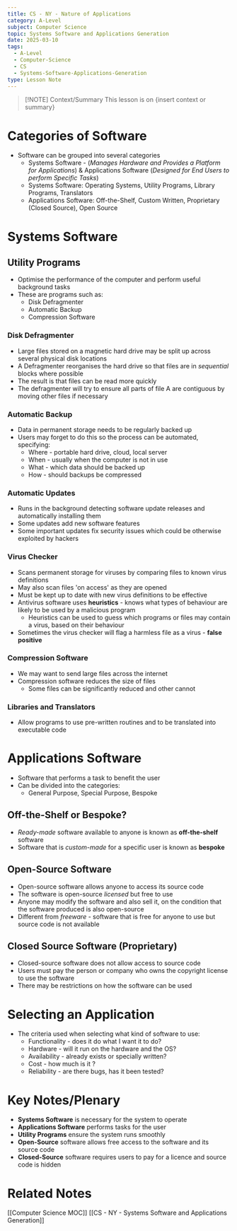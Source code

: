 ```yaml
---
title: CS - NY - Nature of Applications
category: A-Level
subject: Computer Science
topic: Systems Software and Applications Generation
date: 2025-03-10
tags:
  - A-Level
  - Computer-Science
  - CS
  - Systems-Software-Applications-Generation
type: Lesson Note
---
```


> [!NOTE] Context/Summary
> This lesson is on {insert context or summary}
# Categories of Software
- Software can be grouped into several categories
	- Systems Software - (*Manages Hardware and Provides a Platform for Applications*) & Applications Software (*Designed for End Users to perform Specific Tasks*)
	- Systems Software: Operating Systems, Utility Programs, Library Programs, Translators
	- Applications Software: Off-the-Shelf, Custom Written, Proprietary (Closed Source), Open Source
# Systems Software

## Utility Programs
- Optimise the performance of the computer and perform useful background tasks
- These are programs such as:
	- Disk Defragmenter
	- Automatic Backup
	- Compression Software
	
### Disk Defragmenter
- Large files stored on a magnetic hard drive may be split up across several physical disk locations
- A Defragmenter reorganises the hard drive so that files are in *sequential* blocks where possible
- The result is that files can be read more quickly
- The defragmenter will try to ensure all parts of file A are contiguous by moving other files if necessary

### Automatic Backup
- Data in permanent storage needs to be regularly backed up
- Users may forget to do this so the process can be automated, specifying:
	- Where - portable hard drive, cloud, local server
	- When - usually when the computer is not in use
	- What - which data should be backed up
	- How - should backups be compressed

### Automatic Updates
- Runs in the background detecting software update releases and automatically installing them
- Some updates add new software features
- Some important updates fix security issues which could be otherwise exploited by hackers

### Virus Checker
- Scans permanent storage for viruses by comparing files to known virus definitions
- May also scan files 'on access' as they are opened
- Must be kept up to date with new virus definitions to be effective
- Antivirus software uses **heuristics** - knows what types of behaviour are likely to be used by a malicious program
	- Heuristics can be used to guess which programs or files may contain a virus, based on their behaviour
- Sometimes the virus checker will flag a harmless file as a virus - **false positive**
### Compression Software
-  We may want to send large files across the internet
- Compression software reduces the size of files
	- Some files can be significantly reduced and other cannot
### Libraries and Translators
- Allow programs to use pre-written routines and to be translated into executable code
# Applications Software
- Software that performs a task to benefit the user
- Can be divided into the categories:
	- General Purpose, Special Purpose, Bespoke
## Off-the-Shelf or Bespoke?
- *Ready-made* software available to anyone is known as **off-the-shelf** software
- Software that is *custom-made* for a specific user is known as **bespoke**
## Open-Source Software
- Open-source software allows anyone to access its source code
- The software is open-source *licensed* but free to use
- Anyone may modify the software and also sell it, on the condition that the software produced is also open-source
- Different from *freeware* - software that is free for anyone to use but source code is not available
## Closed Source Software (Proprietary)
- Closed-source software does not allow access to source code
- Users must pay the person or company who owns the copyright license to use the software
- There may be restrictions on how the software can be used
# Selecting an Application
- The criteria used when selecting what kind of software to use:
	- Functionality - does it do what I want it to do?
	- Hardware - will it run on the hardware and the OS?
	- Availability - already exists or specially written?
	- Cost - how much is it ?
	- Reliability - are there bugs, has it been tested?

# Key Notes/Plenary
- **Systems Software** is necessary for the system to operate
- **Applications Software** performs tasks for the user
- **Utility Programs** ensure the system runs smoothly
- **Open-Source** software allows free access to the software and its source code
- **Closed-Source** software requires users to pay for a licence and source code is hidden
# Related Notes
[[Computer Science MOC]]
[[CS - NY - Systems Software and Applications Generation]]